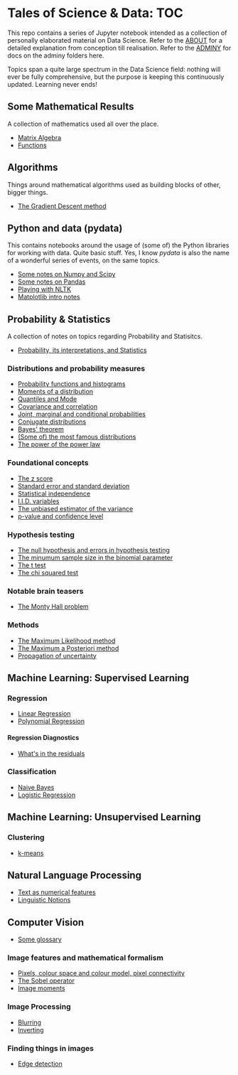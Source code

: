 # Tales of Science & Data: TOC

This repo contains a series of Jupyter notebook intended as a collection of personally elaborated material on Data Science. Refer to the [ABOUT](about.md) for a detailed explanation from conception till realisation. Refer to the [ADMINY](adminy.md) for docs on the adminy folders here.

Topics span a quite large spectrum in the Data Science field: nothing will ever be fully comprehensive, but the purpose is keeping this continuously updated. Learning never ends!
 

## Some Mathematical Results

A collection of mathematics used all over the place.

* [Matrix Algebra](http://nbviewer.jupyter.org/github/martinapugliese/tales-science-data/tree/master/maths/matrices.ipynb)
* [Functions](http://nbviewer.jupyter.org/github/martinapugliese/tales-science-data/tree/master/algebra/matrices.ipynb)


## Algorithms

Things around mathematical algorithms used as building blocks of other, bigger things.

* [The Gradient Descent method](http://nbviewer.jupyter.org/github/martinapugliese/tales-science-data/blob/master/algorithms/gradient-descent.ipynb)


## Python and data (pydata)

This contains notebooks around the usage of (some of) the Python libraries for working with data. Quite basic stuff. Yes, I know *pydata* is also the name of a wonderful series of events, on the same topics.

* [Some notes on Numpy and Scipy](http://nbviewer.jupyter.org/github/martinapugliese/tales-science-data/blob/master/pydata-notes/numpy-scipy.ipynb)
* [Some notes on Pandas](http://nbviewer.jupyter.org/github/martinapugliese/tales-science-data/blob/master/pydata-notes/pandas.ipynb)
* [Playing with NLTK](http://nbviewer.jupyter.org/github/martinapugliese/tales-science-data/blob/master/pydata-notes/nltk.ipynb)
* [Matplotlib intro notes](http://nbviewer.jupyter.org/github/martinapugliese/tales-science-data/blob/master/pydata-notes/matplotlib.ipynb)


## Probability & Statistics

A collection of notes on topics regarding Probability and Statisitcs.

* [Probability, its interpretations, and Statistics](http://nbviewer.jupyter.org/github/martinapugliese/tales-science-data/blob/master/prob-stats/prob-interpretations-stats.ipynb)

### Distributions and probability measures

* [Probability functions and histograms](http://nbviewer.jupyter.org/github/martinapugliese/tales-science-data/blob/master/prob-stats/distributions-measures/probfunctions-histograms.ipynb)
* [Moments of a distribution](http://nbviewer.jupyter.org/github/martinapugliese/tales-science-data/blob/master/prob-stats/distributions-measures/moments.ipynb)
* [Quantiles and Mode](http://nbviewer.jupyter.org/github/martinapugliese/tales-science-data/blob/master/prob-stats/distributions-measures/quantiles-mode.ipynb)
* [Covariance and correlation](http://nbviewer.jupyter.org/github/martinapugliese/tales-science-data/blob/master/prob-stats/distributions-measures/covariance-correlation.ipynb)
* [Joint, marginal and conditional probabilities](http://nbviewer.jupyter.org/github/martinapugliese/tales-science-data/blob/master/prob-stats/distributions-measures/joint-marg-conditional-prob.ipynb)
* [Conjugate distributions](http://nbviewer.jupyter.org/github/martinapugliese/tales-science-data/blob/master/prob-stats/distributions-measures/conjugate-dist.ipynb)
* [Bayes' theorem](http://nbviewer.jupyter.org/github/martinapugliese/tales-science-data/blob/master/prob-stats/distributions-measures/bayes.ipynb)
* [(Some of) the most famous distributions](http://nbviewer.jupyter.org/github/martinapugliese/tales-science-data/blob/master/prob-stats/distributions-measures/famous-distributions.ipynb)
* [The power of the power law](http://nbviewer.jupyter.org/github/martinapugliese/tales-science-data/blob/master/prob-stats/distributions-measures/power-law.ipynb)

### Foundational concepts

* [The z score](http://nbviewer.jupyter.org/github/martinapugliese/tales-science-data/blob/master/prob-stats/concepts/z-score.ipynb)
* [Standard error and standard deviation](http://nbviewer.jupyter.org/github/martinapugliese/tales-science-data/blob/master/prob-stats/concepts/sd-se.ipynb)
* [Statistical independence](http://nbviewer.jupyter.org/github/martinapugliese/tales-science-data/blob/master/prob-stats/concepts/independence.ipynb)
* [I.I.D. variables](http://nbviewer.jupyter.org/github/martinapugliese/tales-science-data/blob/master/prob-stats/concepts/iid.ipynb)
* [The unbiased estimator of the variance](http://nbviewer.jupyter.org/github/martinapugliese/tales-science-data/blob/master/prob-stats/concepts/unbiased-estimator-varstd.ipynb)
* [p-value and confidence level](http://nbviewer.jupyter.org/github/martinapugliese/tales-science-data/blob/master/prob-stats/concepts/p-value-confidence-level.ipynb)

### Hypothesis testing

* [The null hypothesis and errors in hypothesis testing](http://nbviewer.jupyter.org/github/martinapugliese/tales-science-data/blob/master/prob-stats/testing/null-hyp-error-types.ipynb)
* [The minumum sample size in the binomial parameter](http://nbviewer.jupyter.org/github/martinapugliese/tales-science-data/blob/master/prob-stats/testing/binomial-param-sample-size.ipynb)
* [The t test](http://nbviewer.jupyter.org/github/martinapugliese/tales-science-data/blob/master/prob-stats/testing/t-test.ipynb)
* [The chi squared test](http://nbviewer.jupyter.org/github/martinapugliese/tales-science-data/blob/master/prob-stats/testing/chi-squared.ipynb)

### Notable brain teasers

* [The Monty Hall problem](http://nbviewer.jupyter.org/github/martinapugliese/tales-science-data/blob/master/prob-stats/prob-brain-teasers/monty-hall.ipynb)

### Methods

* [The Maximum Likelihood method](http://nbviewer.jupyter.org/github/martinapugliese/tales-science-data/blob/master/prob-stats/methods/mle.ipynb)
* [The Maximum a Posteriori method](http://nbviewer.jupyter.org/github/martinapugliese/tales-science-data/blob/master/prob-stats/methods/map.ipynb)
* [Propagation of uncertainty](http://nbviewer.jupyter.org/github/martinapugliese/tales-science-data/blob/master/prob-stats/methods/error-propagation.ipynb)


## Machine Learning: Supervised Learning

### Regression

* [Linear Regression](http://nbviewer.jupyter.org/github/martinapugliese/tales-science-data/blob/master/supervised-learning/regression/linear-regression.ipynb)
* [Polynomial Regression](http://nbviewer.jupyter.org/github/martinapugliese/tales-science-data/blob/master/supervised-learning/regression/polynomial-regression.ipynb)

#### Regression Diagnostics

* [What's in the residuals](http://nbviewer.jupyter.org/github/martinapugliese/tales-science-data/blob/master/supervised-learning/regression/diagnostics/residuals.ipynb)

### Classification

* [Naive Bayes](http://nbviewer.jupyter.org/github/martinapugliese/tales-science-data/blob/master/supervised-learning/classification/nb.ipynb)
* [Logistic Regression](http://nbviewer.jupyter.org/github/martinapugliese/tales-science-data/blob/master/supervised-learning/classification/logit.ipynb)

## Machine Learning: Unsupervised Learning

### Clustering

* [k-means](http://nbviewer.jupyter.org/github/martinapugliese/tales-science-data/blob/master/unsupervised-learning/clustering/kmeans.ipynb)


## Natural Language Processing

* [Text as numerical features](http://nbviewer.jupyter.org/github/martinapugliese/tales-science-data/blob/master/nlp/text-num-feats.ipynb)
* [Linguistic Notions](http://nbviewer.jupyter.org/github/martinapugliese/tales-science-data/blob/master/nlp/linguistic-notions.ipynb)


## Computer Vision

* [Some glossary](http://nbviewer.jupyter.org/github/martinapugliese/tales-science-data/blob/master/cv/some-glossary.ipynb)

### Image features and mathematical formalism

* [Pixels, colour space and colour model, pixel connectivity](http://nbviewer.jupyter.org/github/martinapugliese/tales-science-data/blob/master/cv/image-feats-maths/pixels-colour-connectivity.ipynb)
* [The Sobel operator](http://nbviewer.jupyter.org/github/martinapugliese/tales-science-data/blob/master/cv/image-feats-maths/sobel.ipynb)
* [Image moments](http://nbviewer.jupyter.org/github/martinapugliese/tales-science-data/blob/master/cv/image-feats-maths/moments.ipynb)

### Image Processing

* [Blurring](http://nbviewer.jupyter.org/github/martinapugliese/tales-science-data/blob/master/cv/image-processing/blurring.ipynb)
* [Inverting](http://nbviewer.jupyter.org/github/martinapugliese/tales-science-data/blob/master/cv/image-processing/inverting.ipynb)

### Finding things in images

* [Edge detection](http://nbviewer.jupyter.org/github/martinapugliese/tales-science-data/blob/master/cv/finding-things/edge-detection.ipynb)
